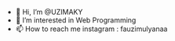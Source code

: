 - 👋 Hi, I’m @UZIMAKY
- 👀 I’m interested in Web Programming 
- 📫 How to reach me instagram : fauzimulyanaa

<!---
UZIMAKY/UZIMAKY is a ✨ special ✨ repository because its `README.md` (this file) appears on your GitHub profile.
You can click the Preview link to take a look at your changes.
--->
